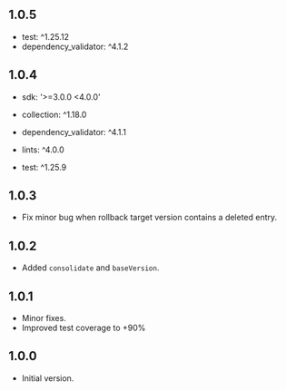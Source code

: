## 1.0.5

- test: ^1.25.12
- dependency_validator: ^4.1.2

## 1.0.4

- sdk: '>=3.0.0 <4.0.0'

- collection: ^1.18.0
- dependency_validator: ^4.1.1

- lints: ^4.0.0
- test: ^1.25.9

## 1.0.3

- Fix minor bug when rollback target version contains a deleted entry.

## 1.0.2

- Added `consolidate` and `baseVersion`.

## 1.0.1

- Minor fixes.
- Improved test coverage to +90%

## 1.0.0

- Initial version.
